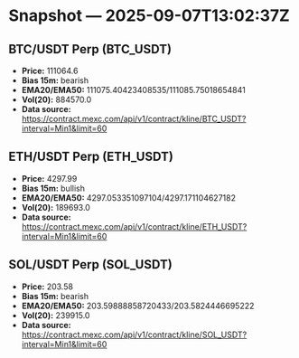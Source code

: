 # Snapshot — 2025-09-07T13:02:37Z

## BTC/USDT Perp (BTC_USDT)
- **Price:** 111064.6
- **Bias 15m:** bearish
- **EMA20/EMA50:** 111075.40423408535/111085.75018654841
- **Vol(20):** 884570.0
- **Data source:** https://contract.mexc.com/api/v1/contract/kline/BTC_USDT?interval=Min1&limit=60

## ETH/USDT Perp (ETH_USDT)
- **Price:** 4297.99
- **Bias 15m:** bullish
- **EMA20/EMA50:** 4297.053351097104/4297.171104627182
- **Vol(20):** 189693.0
- **Data source:** https://contract.mexc.com/api/v1/contract/kline/ETH_USDT?interval=Min1&limit=60

## SOL/USDT Perp (SOL_USDT)
- **Price:** 203.58
- **Bias 15m:** bearish
- **EMA20/EMA50:** 203.59888858720433/203.5824446695222
- **Vol(20):** 239915.0
- **Data source:** https://contract.mexc.com/api/v1/contract/kline/SOL_USDT?interval=Min1&limit=60

